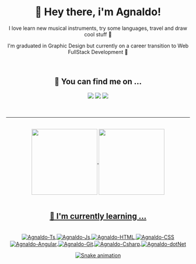 <h1 align="center">👋 Hey there, i'm Agnaldo! </h1>
<div align="center">
 <p>I love learn new musical instruments, try some languages, travel and draw cool stuff 🎨</p>
 <p>I'm  graduated in Graphic Design but currently on a career transition to Web FullStack Development 🚀</p>
</div>
<br>
 <div>
  <h2 align="center" > 🔎 You can find me on ... </h2>
 
   <div style="display: inline_block" align="center"> 
  <a href="https://www.linkedin.com/in/agnaldo-junior-dev/" target="_blank"><img src="https://img.shields.io/badge/LinkedIn-0077B5?style=for-the-badge&logo=linkedin&logoColor=white" target="_blank"></a>  
  <a href="mailto:agnaldo.jnr1995@gmail.com?subject=Olá%20Agnaldo"><img src="https://img.shields.io/badge/Gmail-D14836?style=for-the-badge&logo=gmail&logoColor=white" /></a>
    <a href="https://www.instagram.com/agnaldo95/" target="_blank"><img src="https://img.shields.io/badge/Instagram-E4405F?style=for-the-badge&logo=instagram&logoColor=white" target="_blank"></a>  
  
   </div> 
 </div>
<br>
 <br>
<hr>
<br>
 <div align="center">
 <a href="https://github.com/agjr95">
 <img align="center"  height="180em"  src="https://github-readme-stats.vercel.app/api?username=agjr95&show_icons=true&theme=tokyonight&include_all_commits=true&count_private=true"/>
 <img align="center"  height="180em" src="https://github-readme-stats.vercel.app/api/top-langs/?username=agjr95&layout=compact&langs_count=7&theme=tokyonight"/>
 </div>
 <br>
 
 <h2 align="center"> 🌱 I'm currently learning ... </h2>
 
 <div style="display: inline_block" align="center"><br>
  <img align="center" alt="Agnaldo-Ts"src="https://img.shields.io/badge/TypeScript-007ACC?style=for-the-badge&logo=typescript&logoColor=white" />
  <img align="center" alt="Agnaldo-Js" src="https://img.shields.io/badge/JavaScript-F7DF1E?style=for-the-badge&logo=javascript&logoColor=black">
  <img align="center" alt="Agnaldo-HTML" src="https://img.shields.io/badge/HTML5-E34F26?style=for-the-badge&logo=html5&logoColor=white">
  <img align="center" alt="Agnaldo-CSS" src="https://img.shields.io/badge/CSS3-1572B6?style=for-the-badge&logo=css3&logoColor=white">
  <img align="center" alt="Agnaldo-Angular" src="https://img.shields.io/badge/Angular-DD0031?style=for-the-badge&logo=angular&logoColor=white">
  <img align="center" alt="Agnaldo-Git"  src="https://img.shields.io/badge/GIT-E44C30?style=for-the-badge&logo=git&logoColor=white" />
  <img align="center" alt="Agnaldo-Csharp" src="https://img.shields.io/badge/C%23-239120?style=for-the-badge&logo=c-sharp&logoColor=white" />
  <img align="center" alt="Agnaldo-dotNet" src="https://img.shields.io/badge/.NET-5C2D91?style=for-the-badge&logo=.net&logoColor=white" />
          
  </div>
  

 <div align="center">
 
 ![Snake animation](https://github.com/agjr95/agjr95/blob/output/github-contribution-grid-snake.svg)  
  
 </div>

